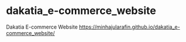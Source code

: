 # dakatia_e-commerce_website
Dakatia E-commerce Website
 https://minhajularafin.github.io/dakatia_e-commerce_website/
